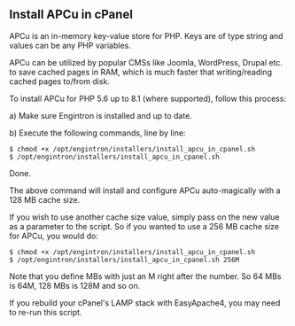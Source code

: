 ## Install APCu in cPanel

APCu is an in-memory key-value store for PHP. Keys are of type string and values can be any PHP variables.

APCu can be utilized by popular CMSs like Joomla, WordPress, Drupal etc. to save cached pages in RAM, which is much faster that writing/reading cached pages to/from disk.

To install APCu for PHP 5.6 up to 8.1 (where supported), follow this process:

a) Make sure Engintron is installed and up to date.

b) Execute the following commands, line by line:

```
$ chmod +x /opt/engintron/installers/install_apcu_in_cpanel.sh
$ /opt/engintron/installers/install_apcu_in_cpanel.sh
```

Done.

The above command will install and configure APCu auto-magically with a 128 MB cache size.

If you wish to use another cache size value, simply pass on the new value as a parameter to the script. So if you wanted to use a 256 MB cache size for APCu, you would do:

```
$ chmod +x /opt/engintron/installers/install_apcu_in_cpanel.sh
$ /opt/engintron/installers/install_apcu_in_cpanel.sh 256M
```

Note that you define MBs with just an M right after the number. So 64 MBs is 64M, 128 MBs is 128M and so on.

If you rebuild your cPanel's LAMP stack with EasyApache4, you may need to re-run this script.
